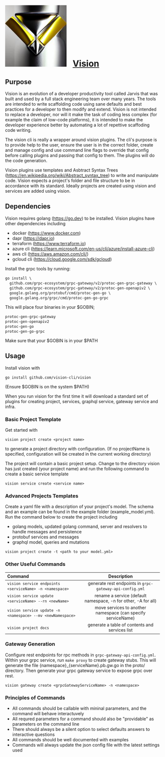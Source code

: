 # ![logo](./images/vision-3d.jpg "Vision") &nbsp; [Vision](<https://en.wikipedia.org/wiki/Vision_(Marvel_Cinematic_Universe)>)

## Purpose

Vision is an evolution of a developer productivity tool called Jarvis that was built and used by a full stack engineering
team over many years. The tools are intended to
write scaffolding code using sane defaults and best practices for a developer to then modify and extend.
Vision is not intended to replace a developer, nor will it make the task of coding less complex (for example
the claim of low-code platforms), it is intended to make the developer experience better by automating a lot of repettive
scaffoding code writing.

The vision cli is really a wrapper around vision plugins. The cli's purpose is to provide help to the user, ensure the user is
in the correct folder, create and manage config and use command line flags to override that config before calling plugins and
passing that config to them. The plugins will do the code generation.

Vision plugins use templates and Asbtract Syntax Trees (https://en.wikipedia.org/wiki/Abstract_syntax_tree) to write and
manipulate code. Vision expects a project's folder and file structure to be in accordance with its standard.
Ideally projects are created using vision and services are added using vision.

## Dependencies

Vision requires golang (https://go.dev) to be installed.
Vision plugins have other dependencies including

- docker (https://www.docker.com)
- dapr (https://dapr.io)
- terraform (https://www.terraform.io)
- azure cli (https://learn.microsoft.com/en-us/cli/azure/install-azure-cli)
- aws cli (https://aws.amazon.com/cli/)
- gcloud cli (https://cloud.google.com/sdk/gcloud)

Install the grpc tools by running:

```
go install \
  github.com/grpc-ecosystem/grpc-gateway/v2/protoc-gen-grpc-gateway \
  github.com/grpc-ecosystem/grpc-gateway/v2/protoc-gen-openapiv2 \
  google.golang.org/protobuf/cmd/protoc-gen-go \
  google.golang.org/grpc/cmd/protoc-gen-go-grpc
```

This will place four binaries in your $GOBIN;

    protoc-gen-grpc-gateway
    protoc-gen-openapiv2
    protoc-gen-go
    protoc-gen-go-grpc

Make sure that your $GOBIN is in your $PATH

## Usage

Install vision with

```
go install github.com/vision-cli/vision
```

(Ensure $GOBIN is on the system $PATH)

When you run vision for the first time it will download a standard set of plugins for creating
project, services, graphql service, gateway service and infra.

### Basic Project Template

Get started with

```
vision project create <project name>
```

to generate a project directory with configuration.
(If no projectName is specified, configuration will be created in the current working directory)

The project will contain a basic project setup. Change to the directory vision has just created (your project name) and run the
following command to create a basic service template

```
vision service create <service name>
```

### Advanced Projects Templates

Create a yaml file with a description of your project's model. The schema and an example can be found in the example folder
(example_model.yml). Run the command below to create the project including

- golang models, updated golang command, server and resolvers to handle messages and persistence
- protobuf services and messages
- graphql model, queries and mutations

```
vision project create -t <path to your model.yml>
```

### Other Useful Commands

| Command                                                    |                          Description                           |
| :--------------------------------------------------------- | :------------------------------------------------------------: |
| `vision service endpoints <serviceName> -n <namespace>`    |    generate rest endpoints in `grpc-gateway-api-config.yml`    |
| `vision service update <serviceName> --rn <newName>`       | rename a service (default namespace, -n for other, -A for all) |
| `vision service update -n <namespace> --mv <newNamespace>` |  move services to another namespace (can specify serviceName)  |
| `vision project docs`                                      |         generate a table of contents and services list         |

### Gateway Generation

Configure rest endpoints for rpc methods in `grpc-gateway-api-config.yml`.
Within your grpc service, run `make proxy` to create gateway stubs.
This will generate the file {namespace}\_{serviceName}.pb.gw.go in the proto/ directory.
Then generate your grpc gateway service to expose grpc over rest.

```
vision gateway create <grpcGatewayServiceName> -n <namespace>
```

### Principles of Commands

- All commands should be callable with mininal parameters, and the command will behave interactuvely
- All requred parameters for a command should also be "providable" as parameters on the command line
- There should always be a silent option to select defaults answers to interactive questions
- All commands should be well documented with examples
- Commands will always update the json config file with the latest settings used
